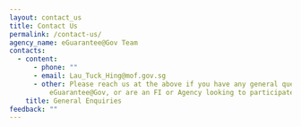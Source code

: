 ```yaml
---
layout: contact_us
title: Contact Us
permalink: /contact-us/
agency_name: eGuarantee@Gov Team
contacts:
  - content:
      - phone: ""
      - email: Lau_Tuck_Hing@mof.gov.sg
      - other: Please reach us at the above if you have any general queries on
          eGuarantee@Gov, or are an FI or Agency looking to participate.
    title: General Enquiries
feedback: ""
---
```

